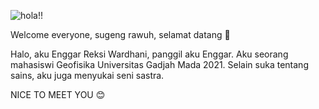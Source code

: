 


![hola!!](https://user-images.githubusercontent.com/111742028/188889853-f7187df7-b050-4077-bd2f-56127aec8223.gif)


Welcome everyone, sugeng rawuh, selamat datang 🙌 

Halo, aku Enggar Reksi Wardhani, panggil aku Enggar. 
Aku seorang mahasiswi Geofisika Universitas Gadjah Mada 2021. Selain suka tentang sains, aku juga menyukai seni sastra. 

NICE TO MEET YOU 😊


